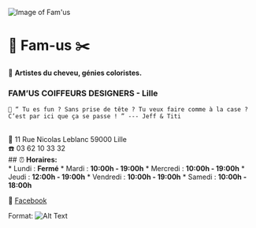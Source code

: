 ![Image of Fam'us](https://scontent-cdg2-1.xx.fbcdn.net/v/t1.0-9/41864468_1153626564793010_3779163748342693888_n.jpg?_nc_cat=111&_nc_sid=85a577&_nc_ohc=fYmuG7uy0IUAX8wKbQW&_nc_ht=scontent-cdg2-1.xx&oh=81e45492d45f4b2451c56e2547c6a7c5&oe=5F6A8067)
# 💈 Fam-us ✂️
🌈 <b>Artistes du cheveu, génies coloristes. </b>
### FAM’US COIFFEURS DESIGNERS - Lille

    📣 “ Tu es fun ? Sans prise de tête ? Tu veux faire comme à la case ?
    C’est par ici que ça se passe ! ” --- Jeff & Titi
<br />
📍 11 Rue Nicolas Leblanc 59000 Lille
<br />
☎️ 03 62 10 33 32
<br />
## ⏰ <b>Horaires:</b>
<br />    
* Lundi : <b>Fermé</b>
* Mardi : <b>10:00h - 19:00h</b>
* Mercredi : <b>10:00h - 19:00h</b>
* Jeudi : <b>12:00h - 19:00h</b>
* Vendredi : <b>10:00h - 19:00h</b>
* Samedi : <b>10:00h - 18:00h</b>


🔗 [Facebook]

[Facebook]: https://fr-fr.facebook.com/famus.coiffeursdesigners/
Format: ![Alt Text](https://scontent-cdg2-1.xx.fbcdn.net/v/t1.0-9/41864468_1153626564793010_3779163748342693888_n.jpg?_nc_cat=111&_nc_sid=85a577&_nc_ohc=fYmuG7uy0IUAX8wKbQW&_nc_ht=scontent-cdg2-1.xx&oh=81e45492d45f4b2451c56e2547c6a7c5&oe=5F6A8067)